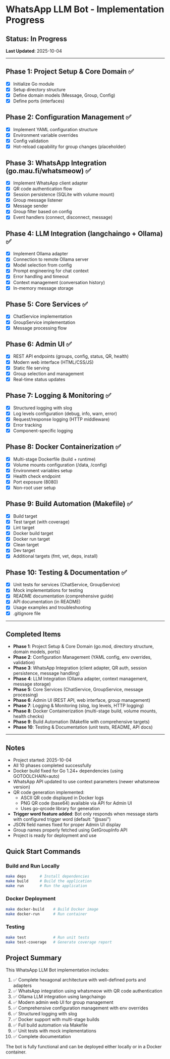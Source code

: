 # WhatsApp LLM Bot - Implementation Progress

## Status: In Progress
**Last Updated**: 2025-10-04

---

## Phase 1: Project Setup & Core Domain ✅
- [x] Initialize Go module
- [x] Setup directory structure
- [x] Define domain models (Message, Group, Config)
- [x] Define ports (interfaces)

## Phase 2: Configuration Management ✅
- [x] Implement YAML configuration structure
- [x] Environment variable overrides
- [x] Config validation
- [x] Hot-reload capability for group changes (placeholder)

## Phase 3: WhatsApp Integration (go.mau.fi/whatsmeow) ✅
- [x] Implement WhatsApp client adapter
- [x] QR code authentication flow
- [x] Session persistence (SQLite with volume mount)
- [x] Group message listener
- [x] Message sender
- [x] Group filter based on config
- [x] Event handlers (connect, disconnect, message)

## Phase 4: LLM Integration (langchaingo + Ollama) ✅
- [x] Implement Ollama adapter
- [x] Connection to remote Ollama server
- [x] Model selection from config
- [x] Prompt engineering for chat context
- [x] Error handling and timeout
- [x] Context management (conversation history)
- [x] In-memory message storage

## Phase 5: Core Services ✅
- [x] ChatService implementation
- [x] GroupService implementation
- [x] Message processing flow

## Phase 6: Admin UI ✅
- [x] REST API endpoints (groups, config, status, QR, health)
- [x] Modern web interface (HTML/CSS/JS)
- [x] Static file serving
- [x] Group selection and management
- [x] Real-time status updates

## Phase 7: Logging & Monitoring ✅
- [x] Structured logging with slog
- [x] Log levels configuration (debug, info, warn, error)
- [x] Request/response logging (HTTP middleware)
- [x] Error tracking
- [x] Component-specific logging

## Phase 8: Docker Containerization ✅
- [x] Multi-stage Dockerfile (build + runtime)
- [x] Volume mounts configuration (/data, /config)
- [x] Environment variables setup
- [x] Health check endpoint
- [x] Port exposure (8080)
- [x] Non-root user setup

## Phase 9: Build Automation (Makefile) ✅
- [x] Build target
- [x] Test target (with coverage)
- [x] Lint target
- [x] Docker build target
- [x] Docker run target
- [x] Clean target
- [x] Dev target
- [x] Additional targets (fmt, vet, deps, install)

## Phase 10: Testing & Documentation ✅
- [x] Unit tests for services (ChatService, GroupService)
- [x] Mock implementations for testing
- [x] README documentation (comprehensive guide)
- [x] API documentation (in README)
- [x] Usage examples and troubleshooting
- [x] .gitignore file

---

## Completed Items
- **Phase 1**: Project Setup & Core Domain (go.mod, directory structure, domain models, ports)
- **Phase 2**: Configuration Management (YAML config, env overrides, validation)
- **Phase 3**: WhatsApp Integration (client adapter, QR auth, session persistence, message handling)
- **Phase 4**: LLM Integration (Ollama adapter, context management, message storage)
- **Phase 5**: Core Services (ChatService, GroupService, message processing)
- **Phase 6**: Admin UI (REST API, web interface, group management)
- **Phase 7**: Logging & Monitoring (slog, log levels, HTTP logging)
- **Phase 8**: Docker Containerization (multi-stage build, volume mounts, health checks)
- **Phase 9**: Build Automation (Makefile with comprehensive targets)
- **Phase 10**: Testing & Documentation (unit tests, README, API docs)

---

## Notes
- Project started: 2025-10-04
- All 10 phases completed successfully
- Docker build fixed for Go 1.24+ dependencies (using GOTOOLCHAIN=auto)
- WhatsApp API updated to use context parameters (newer whatsmeow version)
- QR code generation implemented:
  - ASCII QR code displayed in Docker logs
  - PNG QR code (base64) available via API for Admin UI
  - Uses go-qrcode library for generation
- **Trigger word feature added**: Bot only responds when message starts with configured trigger word (default: "@sasi")
- JSON field names fixed for proper Admin UI display
- Group names properly fetched using GetGroupInfo API
- Project is ready for deployment and use

## Quick Start Commands

### Build and Run Locally
```bash
make deps      # Install dependencies
make build     # Build the application
make run       # Run the application
```

### Docker Deployment
```bash
make docker-build    # Build Docker image
make docker-run      # Run container
```

### Testing
```bash
make test            # Run unit tests
make test-coverage   # Generate coverage report
```

## Project Summary

This WhatsApp LLM Bot implementation includes:

1. ✅ Complete hexagonal architecture with well-defined ports and adapters
2. ✅ WhatsApp integration using whatsmeow with QR code authentication
3. ✅ Ollama LLM integration using langchaingo
4. ✅ Modern admin web UI for group management
5. ✅ Comprehensive configuration management with env overrides
6. ✅ Structured logging with slog
7. ✅ Docker support with multi-stage builds
8. ✅ Full build automation via Makefile
9. ✅ Unit tests with mock implementations
10. ✅ Complete documentation

The bot is fully functional and can be deployed either locally or in a Docker container.
